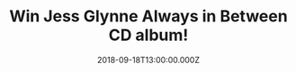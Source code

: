 ---
campaign-uuid: "c-0a727e1c-b9a4-48ad-9e78-0d1d2660e340"
type: "Competition"
category: "Gifts"
date: "2018-09-18T13:00:00.000Z"
end-date: "2018-10-18T23:59:00.000Z"
disable-form: false
is_promoted: false
has_entry_page: true
title: "Win Jess Glynne Always in Between CD album!"
competition-description: "<p>As she continues to make UK chart history with her 7th\
  \ #1 single ‘I’ll Be There’, Jess Glynne announces her glittering new album ‘Always\
  \ In Between’ and we have managed to get our hands on one copy to one of our lucky\
  \ NME AAA members!</p>\r\n<p>Are you Jess Glynne’s biggest fan? Click below for\
  \ a chance to win!</p>"
hero-header: "Win Jess Glynne Always in Between CD album!"
terms-confirmation: "N/A"
banner-img: "https://assets.expresslyapp.com/asset-91d562b4-0264-42cf-9590-5517897e1e25.jpg"
logo-left-href: "aaa.nme.com"
logo-left-image: "https://assets.expresslyapp.com/asset-07eb481c-51d3-4de9-84d9-d7e583c71ff0.jpg"
logo-left-title: "NME AAA"
bg-image-hero: "https://assets.expresslyapp.com/asset-001f9c2a-2bbb-46ae-9af5-e66c663cf1aa.jpg"
bg-image-first: "https://assets.expresslyapp.com/asset-b1861b29-a306-47e2-b957-d80a18271032.jpg"
section1-content: "<p>‘Always In Between’ finds Jess on a breath-taking journey of\
  \ self-acceptance as she comes to terms with her new-found fame, heartbreak and\
  \ the well-known pressure of writing a second album. The result is a triumph that\
  \ captures the heart of what being a 28-year old woman in 2018 can feel like trying\
  \ to balance real life with everything that you want it to be.</p>\r\n<p>If you\
  \ can’t wait to listen Jess new album, enter the form below and you could be enjoying\
  \ her brand new hits!</p>\r\n<p>Good luck!</p>"
entry-title: "Win Jess Glynne Always in Between CD album!"
entry-content: "Enter the draw to win Jess Glynne Always in Between CD album by completing\
  \ the form below before 23:59 on 18th of October 2018."
has-winner: false
prize-description: "Jess Glynne Always in Between CD album"
special-conditions: "Multiple entries are allowed up to one every day."
---